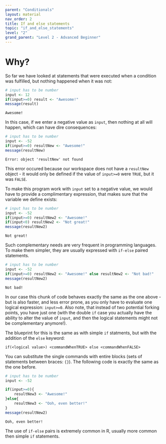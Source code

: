 ```yaml
---
parent: "Conditionals"
layout: material 
nav_order: 2
title: If and else statements 
topic: "if_and_else_statements"
level: "2"
grand_parent: "Level 2 - Advanced Beginner"
---
```


# Why?

So far we have looked at statements that were executed when a condition was fulfilled, but nothing happened when it was not:

```R
# input has to be number
input <- 12
if(input>=0) result <- "Awesome!"
message(result)
```

```
Awesome!
```

In this case, if we enter a negative value as `input`, then nothing at all will happen, which can have dire consequences: 


```R
# input has to be number
input <- -52
if(input>=0) resultNew <- "Awesome!"
message(resultNew)
```

```
Error: object 'resultNew' not found
```

This error occured because our workspace does not have a `resultNew` object - it would only be defined if the value of `input>=0` were `TRUE`, but it was `FALSE`.


To make this program work with `input` set to a negative value, we would have to provide a complimentary expression, that makes sure that the variable we define exists: 

```R
# input has to be number
input <- -52
if(input>=0) resultNew2 <- "Awesome!"
if(input<0) resultNew2 <- "Not great!"
message(resultNew2)
```

```
Not great!
```

Such complementary needs are very frequent in programming languages. To make them simpler, they are usually expressed with `if-else` paired statements.

```R
# input has to be number
input <- -52
if(input>=0) resultNew2 <- "Awesome!" else resultNew2 <- "Not bad!"
message(resultNew2)
```

```
Not bad!
```

In our case this chunk of code behaves exactly the same as the one above - but is also faster, and less error prone, as you only have to evaluate one logical expression: `input>=0`. Also note, that instead of two potential forking points, you have just one (with the double `if` case you actually have the ability to alter the value of `input`, and then the logical statements might not be complementary anymore!). 


The blueprint for this is the same as with simple `if` statments, but with the addition of the `else` keyword:

```
if(<logical value>) <commandWhenTRUE> else <commandWhenFALSE>
```

You can substitute the single commands with entire blocks (sets of statements between braces: `{}`). The following code is exactly the same as the one before.


```R
# input has to be number
input <- -52

if(input>=0){
	resultNew3 <- "Awesome!"
}else{
	resultNew3 <- "Ooh, even better!"
}
message(resultNew2)
```

```
Ooh, even better!
```


The use of `if-else` pairs is extremely common in R, usually more common then simple `if` statements.


